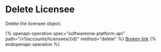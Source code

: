 # Delete Licensee

Delete the licensee object.

{% openapi-operation spec="softwareone-platform-api" path="/v1/accounts/licensees/{id}" method="delete" %}
[Broken link](broken-reference)
{% endopenapi-operation %}
